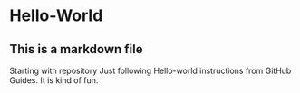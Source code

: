 # Hello-World
 ## This is a markdown file
Starting with repository
Just following Hello-world instructions from GitHub Guides. It is kind of fun.
